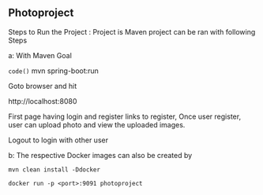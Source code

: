 ## Photoproject
Steps to Run the Project : Project is Maven project can be ran with following Steps

a: With Maven Goal 

`code()`
  mvn spring-boot:run
  
Goto browser and hit

  http://localhost:8080

First page having login and register links to register, Once user register, user can upload photo and view the uploaded images.

Logout to login with other user

b: The respective Docker images can also be created by

    mvn clean install -Ddocker
  
    docker run -p <port>:9091 photoproject


